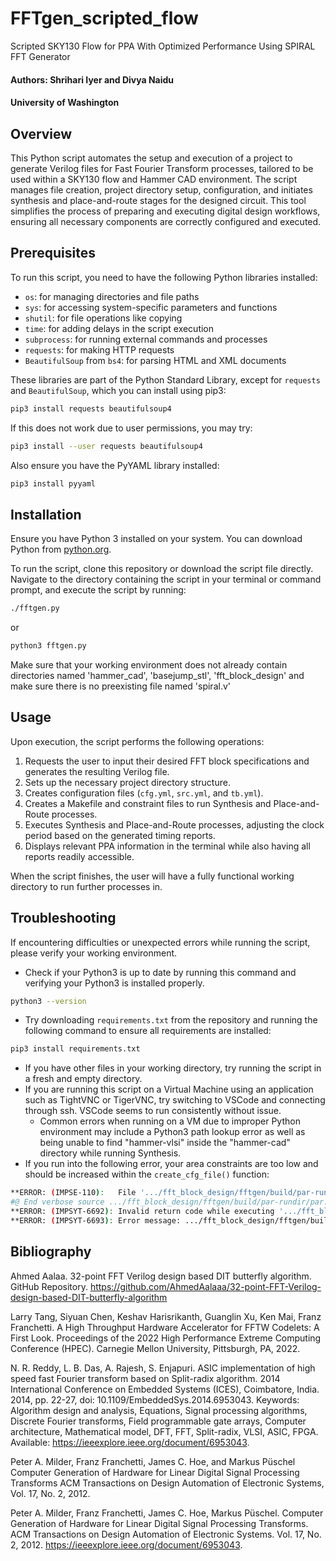 # FFTgen_scripted_flow
Scripted SKY130 Flow for PPA With Optimized Performance Using SPIRAL FFT Generator


#### Authors: Shrihari Iyer and Divya Naidu
#### University of Washington

## Overview
This Python script automates the setup and execution of a project to generate Verilog files for Fast Fourier Transform processes, tailored to be used within a SKY130 flow and Hammer CAD environment. The script manages file creation, project directory setup, configuration, and initiates synthesis and place-and-route stages for the designed circuit. This tool simplifies the process of preparing and executing digital design workflows, ensuring all necessary components are correctly configured and executed.

## Prerequisites
To run this script, you need to have the following Python libraries installed:
- `os`: for managing directories and file paths
- `sys`: for accessing system-specific parameters and functions
- `shutil`: for file operations like copying
- `time`: for adding delays in the script execution
- `subprocess`: for running external commands and processes
- `requests`: for making HTTP requests
- `BeautifulSoup` from `bs4`: for parsing HTML and XML documents

These libraries are part of the Python Standard Library, except for `requests` and `BeautifulSoup`, which you can install using pip3:

```bash
pip3 install requests beautifulsoup4
```
If this does not work due to user permissions, you may try:
```bash
pip3 install --user requests beautifulsoup4
```

Also ensure you have the PyYAML library installed:

```bash
pip3 install pyyaml
```

## Installation
Ensure you have Python 3 installed on your system. You can download Python from [python.org](https://python.org).

To run the script, clone this repository or download the script file directly. Navigate to the directory containing the script in your terminal or command prompt, and execute the script by running:

```bash
./fftgen.py
```
or
```bash
python3 fftgen.py
```

Make sure that your working environment does not already contain directories named 'hammer_cad', 'basejump_stl', 'fft_block_design' and make sure there is no preexisting file named 'spiral.v'

## Usage
Upon execution, the script performs the following operations:
1. Requests the user to input their desired FFT block specifications and generates the resulting Verilog file.
2. Sets up the necessary project directory structure.
3. Creates configuration files (`cfg.yml`, `src.yml`, and `tb.yml`).
4. Creates a Makefile and constraint files to run Synthesis and Place-and-Route processes.
5. Executes Synthesis and Place-and-Route processes, adjusting the clock period based on the generated timing reports.
6. Displays relevant PPA information in the terminal while also having all reports readily accessible.

When the script finishes, the user will have a fully functional working directory to run further processes in.

## Troubleshooting
If encountering difficulties or unexpected errors while running the script, please verify your working environment.
- Check if your Python3 is up to date by running this command and verifying your Python3 is installed properly.
```bash
python3 --version
```
- Try downloading `requirements.txt` from the repository and running the following command to ensure all requirements are installed:
```bash
pip3 install requirements.txt
```
- If you have other files in your working directory, try running the script in a fresh and empty directory.
- If you are running this script on a Virtual Machine using an application such as TightVNC or TigerVNC, try switching to VSCode and connecting through ssh. VSCode seems to run consistently without issue.
  - Common errors when running on a VM due to improper Python environment may include a Python3 path lookup error as well as being unable to find "hammer-vlsi" inside the "hammer-cad" directory while running Synthesis.
- If you run into the following error, your area constraints are too low and should be increased within the `create_cfg_file()` function:
```bash
**ERROR: (IMPSE-110):   File '.../fft_block_design/fftgen/build/par-rundir/par.tcl' line 160: 1.
#@ End verbose source .../fft_block_design/fftgen/build/par-rundir/par.tcl
**ERROR: (IMPSYT-6692): Invalid return code while executing '.../fft_block_design/fftgen/build/par-rundir/par.tcl' was returned and script processing was stopped. Review the following error in '.../fft_block_design/fftgen/build/par-rundir/par.tcl' then restart.
**ERROR: (IMPSYT-6693): Error message: .../fft_block_design/fftgen/build/par-rundir/par.tcl: 1.
```

## Bibliography

Ahmed Aalaa. 32-point FFT Verilog design based DIT butterfly algorithm. GitHub Repository. https://github.com/AhmedAalaaa/32-point-FFT-Verilog-design-based-DIT-butterfly-algorithm

Larry Tang, Siyuan Chen, Keshav Harisrikanth, Guanglin Xu, Ken Mai, Franz Franchetti. 
A High Throughput Hardware Accelerator for FFTW Codelets: A First Look. 
Proceedings of the 2022 High Performance Extreme Computing Conference (HPEC). Carnegie Mellon University, Pittsburgh, PA, 2022.

N. R. Reddy, L. B. Das, A. Rajesh, S. Enjapuri. ASIC implementation of high speed fast Fourier transform based on Split-radix algorithm. 2014 International Conference on Embedded Systems (ICES), Coimbatore, India.  2014, pp. 22-27, doi: 10.1109/EmbeddedSys.2014.6953043. Keywords: Algorithm design and analysis, Equations, Signal processing algorithms, Discrete Fourier transforms, Field programmable gate arrays, Computer architecture, Mathematical model, DFT, FFT, Split-radix, VLSI, ASIC, FPGA. Available: https://ieeexplore.ieee.org/document/6953043.

Peter A. Milder, Franz Franchetti, James C. Hoe, and Markus Püschel
Computer Generation of Hardware for Linear Digital Signal Processing Transforms
ACM Transactions on Design Automation of Electronic Systems, Vol. 17, No. 2, 2012.

Peter A. Milder, Franz Franchetti, James C. Hoe, Markus Püschel.
Computer Generation of Hardware for Linear Digital Signal Processing Transforms.
ACM Transactions on Design Automation of Electronic Systems. Vol. 17, No. 2, 2012. https://ieeexplore.ieee.org/document/6953043.

